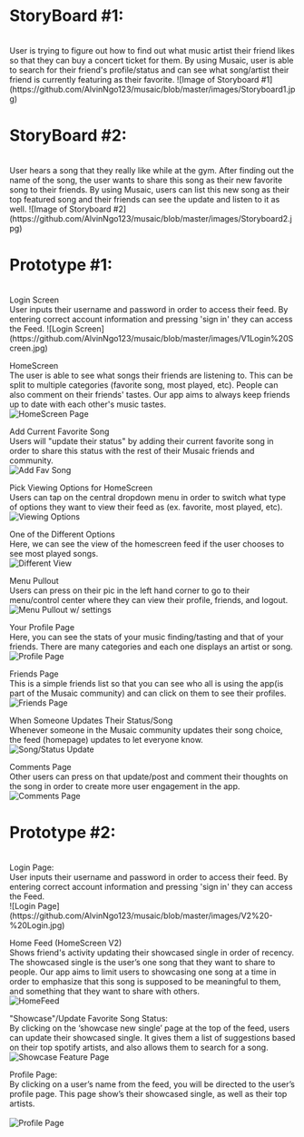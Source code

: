 <h1>StoryBoard #1:</h1><br />
User is trying to figure out how to find out what music artist their friend likes so that they can buy a concert ticket for them. By using Musaic, user is able to search for their friend's profile/status and can see what song/artist their friend is currently featuring as their favorite.
![Image of Storyboard #1](https://github.com/AlvinNgo123/musaic/blob/master/images/Storyboard1.jpg)<br />




<h1>StoryBoard #2:</h1><br />
User hears a song that they really like while at the gym. After finding out the name of the song, the user wants to share this song as their new favorite song to their friends. By using Musaic, users can list this new song as their top featured song and their friends can see the update and listen to it as well. 
![Image of Storyboard #2](https://github.com/AlvinNgo123/musaic/blob/master/images/Storyboard2.jpg)<br />


<h1>Prototype #1:</h1><br />
Login Screen<br />
User inputs their username and password in order to access their feed. By entering correct account information and pressing 'sign in' they can access the Feed. 
![Login Screen](https://github.com/AlvinNgo123/musaic/blob/master/images/V1Login%20Screen.jpg)<br />

HomeScreen<br />
The user is able to see what songs their friends are listening to. This can be split to multiple categories (favorite song, most played, etc). People can also comment on their friends' tastes. Our app aims to always keep friends up to date with each other's music tastes.<br />
![HomeScreen Page](https://github.com/AlvinNgo123/musaic/blob/master/images/V1Home%20Screen.jpg)<br />

Add Current Favorite Song<br />
Users will "update their status" by adding their current favorite song in order to share this status with the rest of their Musaic friends and community. <br />
![Add Fav Song](https://github.com/AlvinNgo123/musaic/blob/master/images/V1Home%20ScreenAdd%20Song%20Status.jpg)

Pick Viewing Options for HomeScreen<br />
Users can tap on the central dropdown menu in order to switch what type of options they want to view their feed as (ex. favorite, most played, etc).<br />
![Viewing Options](https://github.com/AlvinNgo123/musaic/blob/master/images/V1Home%20ScreenCategory%20Options.jpg)

One of the Different Options<br />
Here, we can see the view of the homescreen feed if the user chooses to see most played songs.<br />
![Different View](https://github.com/AlvinNgo123/musaic/blob/master/images/V1Home%20ScreenDifferent%20Category.jpg)<br />

Menu Pullout<br />
Users can press on their pic in the left hand corner to go to their menu/control center where they can view their profile, friends, and logout.<br />
![Menu Pullout w/ settings](https://github.com/AlvinNgo123/musaic/blob/master/images/V1Home%20ScreenMenu%20Pullout.jpg)<br />

Your Profile Page<br />
Here, you can see the stats of your music finding/tasting and that of your friends. There are many categories and each one displays an artist or song.<br />
![Profile Page](https://github.com/AlvinNgo123/musaic/blob/master/images/V1Profile%20Page.jpg)<br />

Friends Page<br />
This is a simple friends list so that you can see who all is using the app(is part of the Musaic community) and can click on them to see their profiles.<br />
![Friends Page](https://github.com/AlvinNgo123/musaic/blob/master/images/V1Friends.jpg)<br />

When Someone Updates Their Status/Song<br />
Whenever someone in the Musaic community updates their song choice, the feed (homepage) updates to let everyone know.<br />
![Song/Status Update](https://github.com/AlvinNgo123/musaic/blob/master/images/V1Home%20ScreenNew%20Status.jpg)<br />

Comments Page<br />
Other users can press on that update/post and comment their thoughts on the song in order to create more user engagement in the app.<br />
![Comments Page](https://github.com/AlvinNgo123/musaic/blob/master/images/V1Comments.jpg)<br />


<h1>Prototype #2:</h1><br />
Login Page:<br />
User inputs their username and password in order to access their feed. By entering correct account information and pressing 'sign in' they can access the Feed.<br />
![Login Page](https://github.com/AlvinNgo123/musaic/blob/master/images/V2%20-%20Login.jpg)<br />

Home Feed (HomeScreen V2)<br />
Shows friend's activity updating their showcased single in order of recency.  The showcased single is the user’s one song that they want to share to people.  Our app aims to limit users to showcasing one song at a time in order to emphasize that this song is supposed to be meaningful to them, and something that they want to share with others.<br />
![HomeFeed](https://github.com/AlvinNgo123/musaic/blob/master/images/V2%20-%20Feed.jpg)<br />

"Showcase"/Update Favorite Song Status:<br /> 
By clicking on the ‘showcase new single’ page at the top of the feed, users can update their showcased single.  It gives them a list of suggestions based on their top spotify artists, and also allows them to search for a song.<br />
![Showcase Feature Page](https://github.com/AlvinNgo123/musaic/blob/master/images/V2%20-%20Add%20Page.jpg)<br /> 

Profile Page:<br /> 
By clicking on a user’s name from the feed, you will be directed to the user’s profile page. This page show’s their showcased single, as well as their top artists.<br />  
![Profile Page](https://github.com/AlvinNgo123/musaic/blob/master/images/V2%20-%20Profile.jpg)<br /> 


